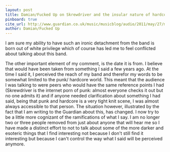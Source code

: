 ```yaml
---
layout: post
title: Damian/Fucked Up on Skrewdriver and the insular nature of hardcore punk | The Guardian
pinboard: true
cite_url: http://www.guardian.co.uk/music/musicblog/audio/2011/may/27/music-weekly-kate-bush-tour-audio?commentpage=1#comment-10962211
author: Damian/Fucked Up
---
```

I am sure my ability to have such an ironic detachment from the band is born out of white privilege which of course has led me to feel conflicted about talking about this band. 
  
The other important element of my comment, is the date it is from. I believe that would have been taken from something I said a few years ago. At the time I said it, I perceived the reach of my band and therefor my words to be somewhat limited to the punk/ hardcore world. This meant that the audience I was talking to were peers who would have the same reference points I had (Skrewdriver is the internet porn of punk: almost everyone checks it out but no one admits it) and if anyone needed clarification about something I had said, being that punk and hardcore is a very tight knit scene, I was almost always accessible to that person. The situation however, illustrated by the fact that I am writing to the Guardian about this, has changed. I now try to be a little more cognizant of the ramifications of what I say. I am no longer two or three people removed from just about anyone that will hear me so I have made a distinct effort to not to talk about some of the more darker and esoteric things that I find interesting not because I don't still find it interesting but because I can't control the way what I said will be perceived anymore.  

